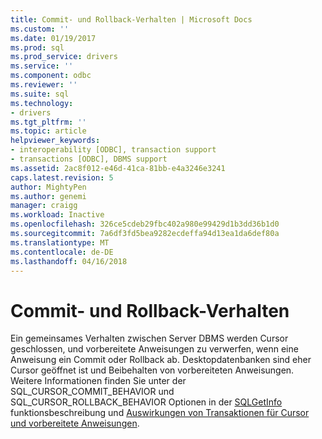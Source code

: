 ```yaml
---
title: Commit- und Rollback-Verhalten | Microsoft Docs
ms.custom: ''
ms.date: 01/19/2017
ms.prod: sql
ms.prod_service: drivers
ms.service: ''
ms.component: odbc
ms.reviewer: ''
ms.suite: sql
ms.technology:
- drivers
ms.tgt_pltfrm: ''
ms.topic: article
helpviewer_keywords:
- interoperability [ODBC], transaction support
- transactions [ODBC], DBMS support
ms.assetid: 2ac8f012-e46d-41ca-81bb-e4a3246e3241
caps.latest.revision: 5
author: MightyPen
ms.author: genemi
manager: craigg
ms.workload: Inactive
ms.openlocfilehash: 326ce5cdeb29fbc402a980e99429d1b3dd36b1d0
ms.sourcegitcommit: 7a6df3fd5bea9282ecdeffa94d13ea1da6def80a
ms.translationtype: MT
ms.contentlocale: de-DE
ms.lasthandoff: 04/16/2018
---
```

# <a name="commit-and-rollback-behavior"></a>Commit- und Rollback-Verhalten
Ein gemeinsames Verhalten zwischen Server DBMS werden Cursor geschlossen, und vorbereitete Anweisungen zu verwerfen, wenn eine Anweisung ein Commit oder Rollback ab. Desktopdatenbanken sind eher Cursor geöffnet ist und Beibehalten von vorbereiteten Anweisungen. Weitere Informationen finden Sie unter der SQL_CURSOR_COMMIT_BEHAVIOR und SQL_CURSOR_ROLLBACK_BEHAVIOR Optionen in der [SQLGetInfo](../../../odbc/reference/syntax/sqlgetinfo-function.md) funktionsbeschreibung und [Auswirkungen von Transaktionen für Cursor und vorbereitete Anweisungen](../../../odbc/reference/develop-app/effect-of-transactions-on-cursors-and-prepared-statements.md).
